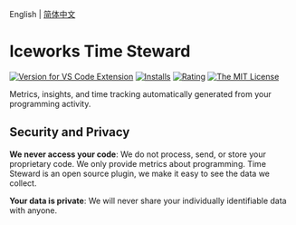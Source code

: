 English | [简体中文](https://github.com/ice-lab/iceworks/blob/master/extensions/iceworks-time-steward/README.zh-CN.md)

# Iceworks Time Steward

[![Version for VS Code Extension](https://vsmarketplacebadge.apphb.com/version-short/iceworks-team.iceworks-time-steward.svg?logo=visual-studio-code)](https://marketplace.visualstudio.com/items?itemName=iceworks-team.iceworks-time-steward)
[![Installs](https://vsmarketplacebadge.apphb.com/installs-short/iceworks-team.iceworks-time-steward.svg)](https://marketplace.visualstudio.com/items?itemName=iceworks-team.iceworks-time-steward)
[![Rating](https://vsmarketplacebadge.apphb.com/rating-short/iceworks-team.iceworks-time-steward.svg)](https://marketplace.visualstudio.com/items?itemName=iceworks-team.iceworks-time-steward)
[![The MIT License](https://img.shields.io/badge/license-MIT-blue.svg)](http://opensource.org/licenses/MIT)

Metrics, insights, and time tracking automatically generated from your programming activity.

## Security and Privacy

**We never access your code**: We do not process, send, or store your proprietary code. We only provide metrics about programming. Time Steward is an open source plugin, we make it easy to see the data we collect.

**Your data is private**: We will never share your individually identifiable data with anyone.
